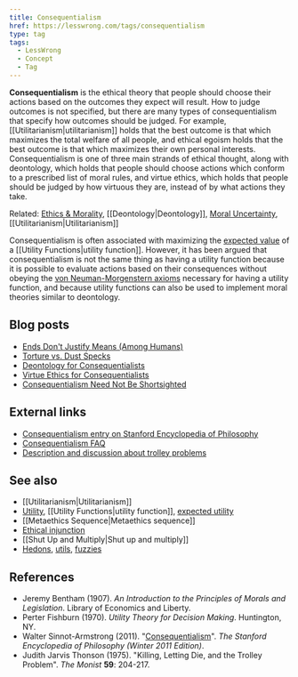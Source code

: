 ```yaml
---
title: Consequentialism
href: https://lesswrong.com/tags/consequentialism
type: tag
tags:
  - LessWrong
  - Concept
  - Tag
---
```


**Consequentialism** is the ethical theory that people should choose their actions based on the outcomes they expect will result. How to judge outcomes is not specified, but there are many types of consequentialism that specify how outcomes should be judged. For example, [[Utilitarianism|utilitarianism]] holds that the best outcome is that which maximizes the total welfare of all people, and ethical egoism holds that the best outcome is that which maximizes their own personal interests. Consequentialism is one of three main strands of ethical thought, along with deontology, which holds that people should choose actions which conform to a prescribed list of moral rules, and virtue ethics, which holds that people should be judged by how virtuous they are, instead of by what actions they take.

Related: [Ethics & Morality](https://www.lesswrong.com/tag/ethics-and-morality), [[Deontology|Deontology]], [Moral Uncertainty](/tag/moral-uncertainty), [[Utilitarianism|Utilitarianism]]

Consequentialism is often associated with maximizing the [expected value](https://www.lesswrong.com/tag/expected-utility) of a [[Utility Functions|utility function]]. However, it has been argued that consequentialism is not the same thing as having a utility function because it is possible to evaluate actions based on their consequences without obeying the [von Neuman-Morgenstern axioms](http://en.wikipedia.org/wiki/Von_Neumann%E2%80%93Morgenstern_utility_theorem) necessary for having a utility function, and because utility functions can also be used to implement moral theories similar to deontology.

Blog posts
----------

*   [Ends Don't Justify Means (Among Humans)](https://www.lesswrong.com/lw/uv/ends_dont_justify_means_among_humans/)
*   [Torture vs. Dust Specks](https://www.lesswrong.com/lw/kn/torture_vs_dust_specks/)
*   [Deontology for Consequentialists](https://www.lesswrong.com/lw/1og/deontology_for_consequentialists/)
*   [Virtue Ethics for Consequentialists](https://www.lesswrong.com/lw/2aa/virtue_ethics_for_consequentialists/)
*   [Consequentialism Need Not Be Shortsighted](https://www.lesswrong.com/lw/778/consequentialism_need_not_be_nearsighted/)

External links
--------------

*   [Consequentialism entry on Stanford Encyclopedia of Philosophy](http://plato.stanford.edu/archives/win2011/entries/consequentialism/)
*   [Consequentialism FAQ](http://www.raikoth.net/consequentialism.html)
*   [Description and discussion about trolley problems](http://people.howstuffworks.com/trolley-problem.htm)

See also
--------

*   [[Utilitarianism|Utilitarianism]]
*   [Utility](https://www.lesswrong.com/tag/utility), [[Utility Functions|utility function]], [expected utility](https://www.lesswrong.com/tag/expected-utility)
*   [[Metaethics Sequence|Metaethics sequence]]
*   [Ethical injunction](https://www.lesswrong.com/tag/ethical-injunction)
*   [[Shut Up and Multiply|Shut up and multiply]]
*   [Hedons](https://wiki.lesswrong.com/wiki/Hedons), [utils](https://wiki.lesswrong.com/wiki/utils), [fuzzies](https://www.lesswrong.com/tag/fuzzies)

References
----------

*   Jeremy Bentham (1907). *An Introduction to the Principles of Morals and Legislation*. Library of Economics and Liberty.
*   Perter Fishburn (1970). *Utility Theory for Decision Making*. Huntington, NY.
*   Walter Sinnot-Armstrong (2011). "[Consequentialism](http://plato.stanford.edu/archives/win2011/entries/consequentialism/)". *The Stanford Encyclopedia of Philosophy (Winter 2011 Edition)*.
*   Judith Jarvis Thonson (1975). "Killing, Letting Die, and the Trolley Problem". *The Monist* **59**: 204-217.